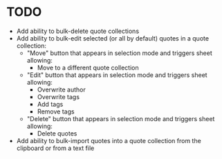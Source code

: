 # TODO

- Add ability to bulk-delete quote collections
- Add ability to bulk-edit selected (or all by default) quotes in a quote collection:
  - "Move" button that appears in selection mode and triggers sheet allowing:
    - Move to a different quote collection
  - "Edit" button that appears in selection mode and triggers sheet allowing:
    - Overwrite author
    - Overwrite tags
    - Add tags
    - Remove tags
  - "Delete" button that appears in selection mode and triggers sheet allowing:
    - Delete quotes
- Add ability to bulk-import quotes into a quote collection from the clipboard or from a text file
